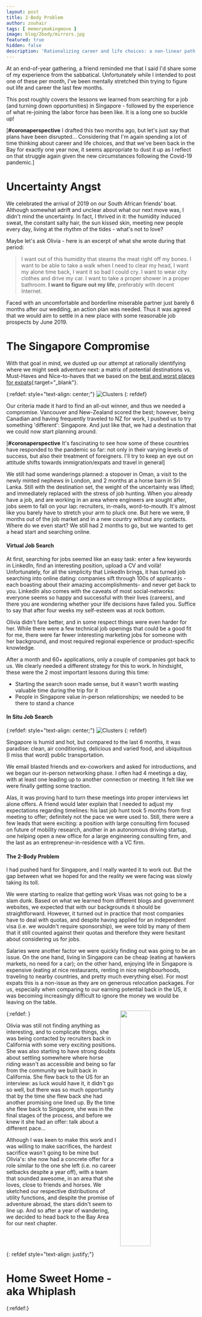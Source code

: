 ```yaml
---
layout: post
title: 2-Body Problem
author: zouhair
tags: [ memorymakingmove ]
image: blog/2body/mirrors.jpg
featured: true
hidden: false
description: 'Rationalizing career and life choices: a non-linear path in the pursuit of happiness.'
---
```


At an end-of-year gathering, a friend reminded me that I said I'd share some of my experience from the sabbatical. Unfortunately while I intended to post one of these per month, I've been mentally stretched thin trying to figure out life and career the last few months.

This post roughly covers the lessons we learned from searching for a job (and turning down opportunities) in Singapore - followed by the experience of what re-joining the labor force has been like. It is a long one so buckle up!

[**#coronaperspective** I drafted this two months ago, but let's just say that plans have been disrupted... Considering that I'm again spending a lot of time thinking about career and life choices, and that we've been back in the Bay for exactly one year now, it seems appropriate to dust it up as I reflect on that struggle again given the new circumstances following the Covid-19 pandemic.]


# Uncertainty Angst

We celebrated the arrival of 2019 on our South African friends' boat.
Although somewhat adrift and unclear about what our next move was, I didn't mind the uncertainty. In fact, I thrived in it: the humidity induced sweat, the constant salty hair, the sun kissed skin, meeting new people every day, living at the rhythm of the tides - what's not to love?

Maybe let's ask Olivia - here is an excerpt of what she wrote during that period:
> I want out of this humidity that steams the meat right off my bones. I want to be able to take a walk when I need to clear my head, I want my alone time back, I want it so bad I could cry. I want to wear city clothes and drive my car. I want to take a proper shower in a proper bathroom. **I want to figure out my life**, preferably with decent Internet.

Faced with an uncomfortable and borderline miserable partner just barely 6 months after our wedding, an action plan was needed. Thus it was agreed that we would aim to settle in a new place with some reasonable job prospects by June 2019.

# The Singapore Compromise

With that goal in mind, we dusted up our attempt at rationally identifying where we might seek adventure next: a matrix of potential destinations vs. Must-Haves and Nice-to-haves that we based on the [best and worst places for expats](https://www.internations.org/expat-insider/2016/the-best-and-worst-places-for-expats){:target="&#95;blank"}.

{:refdef: style="text-align: center;"}
![Clusters](/assets/img/blog/2body/expat-destinations.png)
{: refdef}

Our criteria made it hard to find an all-out winner, and thus we needed a compromise. Vancouver and New-Zealand scored the best; however, being Canadian and having frequently traveled to NZ for work, I pushed us to try something 'different': Singapore. And just like that, we had a destination that we could now start planning around.

[**#coronaperspective** It's fascinating to see how some of these countries have responded to the pandemic so far: not only in their varying levels of success, but also their treatment of foreigners. I'll try to keep an eye out on attitude shifts towards immigration/expats and travel in general]

We still had some wanderings planned: a stopover in Oman, a visit to the newly minted nephews in London, and 2 months at a horse barn in Sri Lanka. Still with the destination set, the weight of the uncertainty was lifted; and immediately replaced with the stress of job hunting. When you already have a job, and are working in an area where engineers are sought after, jobs seem to fall on your lap: recruiters, in-mails, word-to-mouth. It's almost like you barely have to stretch your arm to pluck one. But here we were, 9 months out of the job market and in a new country without any contacts. Where do we even start? We still had 2 months to go, but we wanted to get a head start and searching online.

#### Virtual Job Search

At first, searching for jobs seemed like an easy task: enter a few keywords in LinkedIn, find an interesting position, upload a CV and voilà! Unfortunately, for all the simplicity that LinkedIn brings, it has turned job searching into online dating: companies sift through 100s of applicants -each boasting about their amazing accomplishments- and never get back to you. LinkedIn also comes with the caveats of most social-networks: everyone seems so happy and successful with their lives (careers), and there you are wondering whether your life decisions have failed you. Suffice to say that after four weeks my self-esteem was at rock bottom.

Olivia didn't fare better, and in some respect things were even harder for her. While there were a few technical job openings that could be a good fit for me, there were far fewer interesting marketing jobs for someone with her background, and most required regional experience or product-specific knowledge.

After a month and 60+ applications, only a couple of companies got back to us. We clearly needed a different strategy for this to work. In hindsight, these were the 2 most important lessons during this time:
* Starting the search soon made sense, but it wasn't worth wasting valuable time during the trip for it
* People in Singapore value in-person relationships; we needed to be there to stand a chance


#### In Situ Job Search

{:refdef: style="text-align: center;"}
![Clusters](/assets/img/blog/2body/singapore.jpg)
{: refdef}

Singapore is humid and hot, but compared to the last 6 months, it was paradise: clean, air conditioning, delicious and varied food, and ubiquitous (I miss that word) public transportation.

We email blasted friends and ex-coworkers and asked for introductions, and we began our in-person networking phase. I often had 4 meetings a day, with at least one leading up to another connection or meeting. It felt like we were finally getting some traction.

Alas, it was proving hard to turn these meetings into proper interviews let alone offers. A friend would later explain that I needed to adjust my expectations regarding timelines: his last job hunt took 5 months from first meeting to offer; definitely not the pace we were used to. Still, there were a few leads that were exciting: a position with large consulting firm focused on future of mobility research, another in an autonomous driving startup, one helping open a new office for a large engineering consulting firm, and the last as an entrepreneur-in-residence with a VC firm.

#### The 2-Body Problem
I had pushed hard for Singapore, and I really wanted it to work out. But the gap between what we hoped for and the reality we were facing was slowly taking its toll.

We were starting to realize that getting work Visas was not going to be a slam dunk. Based on what we learned from different blogs and government websites, we expected that with our backgrounds it should be straightforward. However, it turned out in practice that most companies have to deal with quotas, and despite having applied for an independent visa (i.e. we wouldn't require sponsorship), we were told by many of them that it still counted against their quotas and therefore they were hesitant about considering us for jobs.

Salaries were another factor we were quickly finding out was going to be an issue. On the one hand, living in Singapore can be cheap (eating at hawkers markets, no need for a car); on the other hand, enjoying life in Singapore is expensive (eating at nice restaurants, renting in nice neighbourhoods, traveling to nearby countries, and pretty much everything else). For most expats this is a non-issue as they are on generous relocation packages. For us, especially when comparing to our earning potential back in the US, it was becoming increasingly difficult to ignore the money we would be leaving on the table.

{:refdef: }
<img style="width: 40%; float: right; margin-left: 10px" src="/assets/img/blog/2body/expected-utility.jpg" >
<div>
Olivia was still not finding anything as interesting, and to complicate things, she was being contacted by recruiters back in California with some very exciting positions. She was also starting to have strong doubts about settling somewhere where horse riding wasn't as accessible and being so far from the community we built back in California. She flew back to the US for an interview: as luck would have it, it didn't go so well, but there was so much opportunity that by the time she flew back she had another promising one lined up. By the time she flew back to Singapore, she was in the final stages of the process, and before we knew it she had an offer: talk about a different pace...

Although I was keen to make this work and I was willing to make sacrifices, the hardest sacrifice wasn't going to be mine but Olivia's: she now had a concrete offer for a role similar to the one she left (i.e. no career setbacks despite a year off), with a team that sounded awesome, in an area that she loves, close to friends and horses. We sketched our respective distributions of utility functions, and despite the promise of adventure abroad, the stars didn't seem to line up. And so after a year of wandering, we decided to head back to the Bay Area for our next chapter.<br><br><br><br>
</div>
{: refdef style="text-align: justify;"}


# Home Sweet Home - aka Whiplash
{:refdef:}
<img style="height: 25vh" border="0" src="/assets/img/blog/2body/homebound.jpg" >
<img style="height: 25vh" border="0" src="/assets/img/blog/2body/new-home.jpg" >
{: refdef}

The best way to describe how I felt during my first 2 weeks back is whiplash: we lived in 4 countries (well, cities), pondered different career choices, traveled 10,000 miles to the antipode, yet we ended up renting a place barely 3 miles from our previous one.

It's now been one year since we've been back, and when I look back, it has been a wild upwind course with four distinct legs.


#### Yet Another Job Hunt
After spending almost 3 months job hunting (virtually and in-situ) in Singapore, the prospect of re-starting from scratch was daunting. Fortunately I didn't have to worry about visa issues this time around, but the fact that it constantly came up reminded me of the realities of restrictions on immigration, even in so called 'high-skilled' jobs.

The only thing I was certain of is that after 8 years of working on different aspects of electric VTOL aircraft, I wanted to work in a different industry. Most of my network seemed to have moved on to autonomous vehicles, which although interesting, did not attract me enough as it felt too close to the eVTOL world (both on the technical front as well as the unrealistic timelines & hype.) After 2 months of dozens of emails, phone calls, and interviews, I ended up joining a finance company as a data scientist ...

#### My Corporate Hell
On paper, working in finance ticked a lot of boxes:
* Sufficiently different industry to provide exciting new challenges,
* Tons of learning opportunities about the inner workings of financial markets,
* Competitive compensation,
* Prospect of an international career (there are a lot more financial hubs than tech centers),
* and the cherry on top: the role was within a smallish innovation team working closely with an amazing group of Stanford professors!

Alas, what sounded like the ideal job soon collided with the realities of being a cog within a large corporation: insane bureaucracy, multiple layers of management (I was reporting to 4 people), and lack of an exciting mission. I also quickly realized that the role was not what had been advertised. Instead, I was going to be a technical product manager (or at least what 3 of my 4 managers wanted) navigating corporate politics to obtain access to data, all to ultimately implement a column on a trading dashboard. Of course it was going to be powered by 'AI' (aka linear regression), but did I really want to spend two years of my career building this?

By now I had spent 6 months thinking about and searching for my next career move, and after finally picking a job, I was **miserable**. I know that's a strong word, but I mean it: I gained 15 lbs and some nights I was so confused and sad that I cried: How did I end up in this situation? Why couldn't I be as happy or successful as all of my peers with their amazing looking titles and achievements on LinkedIn? Should I have stuck to one industry and just climbed the ladder? Maybe I should go back volunteering in Mozambique? Or if I just stick with this job for one or two years then I can spring to another job and I'll be happy then? Maybe I should at least wait 6 months to get my end-of-year bonus (50% of my comp!)?

I had spent too much time during our travels knowing what it's like being happy to have the patience to be unhappy: I turned in my resignation after 8 weeks - what a contrast to my previous job tenure of 8 years!

[**#coronaperspective** It would have been interesting being part of that company during the crazy volatile markets - then again, I'm glad I don't have to get all my market transactions approved... ]

#### 7 Knots

Olivia made us go through an exercise back on the sailboat where we scored what mattered to us in life:
{:refdef: }
<img style="width: 40%;" src="/assets/img/blog/2body/important-factors.jpg" >
{: refdef}


Looking back at that, it doesn't come as a surprise that these were the three things I "learned about myself" during my short tenure in "wall street":

1. I care a lot about the product I'm building: it needs to be exciting, technically difficult, and I want to do it alongside inspiring people that I can look up to.

2. The job I really wanted was the one that the professors had: the opportunity to contribute to a multitude of projects across a variety of industries (they all consulted with multiple companies).

3. My travel bug had not been satiated: I needed a job that either included a lot of travel or that would give me the flexibility to do so on my own time.



The job hunt was back on, but this time, instead of going through LinkedIn, I reached out to my network and let people know that I was considering consulting work. Within 4 weeks, I had lined up 2 projects, and a couple of months later I had found a good rhythm working with 4 companies across different industries: small satellites, maritime shipping, delivery drones, and autonomous vehicles.

Things are [**#coronaperspective** were] going well: I'm refreshing my technical skills and learning how all these companies were tackling different challenges, I'm feeling the same excitement I felt in my early days at Zee, my clients are happy with my work, I don't have to deal with commuting most days, and I am averaging 60 hour weeks and loving it (whenever I get bored or stuck on one project, I switch to another.)

It's not all rosy though: figuring out how to create an LLC, dealing with taxes, negotiating consulting rates, keeping track of hours and invoicing, juggling multiple laptops, etc. But (there is always a but?), there are really two things that are nagging me:
* I don't have a seat at the table, a say in the direction of any of these companies, or a sense of ownership: this is slightly frustrating at times especially given the time I spent working on product and business before leaving KittyHawk.

* I am working so much that I don't have much time for traveling and I'm risking burning out.


#### Sailing Away [**#coronaperspective** Running Aground ]

I made my peace with the first issue of not having a say. I figured that if I felt strongly enough about one of the companies, I'd just join full-time. Still, I needed a way to take advantage of my 'independence' as a contractor and avoid burning out.

I looked back on our year traveling, and I decided that what made the happiest is spending time on and around water. My [DiveTheData](divethedata.com){:target="&#95;blank"} collaborator and I submitted a couple of grants to expand the project, and I found a sailing boat that was willing to take me on as a crew member to cross from New Zealand to French Polynesia and get involved in some coral gardening there. This was a dream plan: I'd work 60-hour weeks for 6 months, then take 2-3 months to go sailing and diving. And to top it all, the plan is Olivia-approved!

I told my clients of my upcoming travels and started winding down projects with the goal of taking off mid-April. But just like sailboats run aground in the muddy waters at the channel edge, this all came to a sudden stop with Covid-19. At first, I was hoping it was a flood tide, i.e. that at worse this is a momentary delay while the water rises and things return to normal. But 2 months in, it's obvious that this is more of an ebb tide: travel restrictions will take a while to lift and the job market has changed significantly that it's unclear whether I can rely on easily finding consulting work.

When we were aboard Galaxy, we often had to wait days for tides and winds to sync, and that never bothered me because, unlike Olivia, I wasn't worried about when we were disembarking and what we were doing next. The situation is now reversed, and I have a better understanding for how she felt and I hope I'll be able to internalize her wisdom on the matter:

> Galaxy couldn’t care less about what I want. Maybe it’s because she’s been focused on giving me what I need instead. Time to stop and digest momentous life changes undertaken all at once. A chance to face my fears and find my edges. A view of the horizon, and what might lay right behind it.


{:refdef: }
<img style="width: 40%" border="0" src="/assets/img/blog/2body/horizon.jpg" >
{: refdef }

